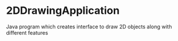 # 2DDrawingApplication
Java program which creates interface to draw 2D objects along with different features
